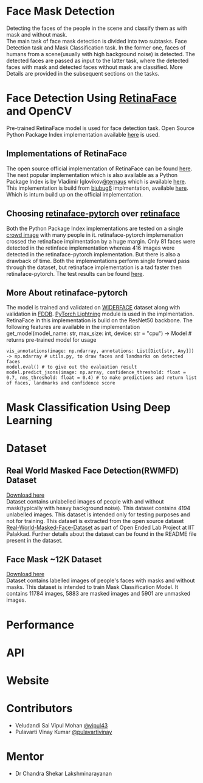 # Face Mask Detection
Detecting the faces of the people in the scene and classify them as with mask and without mask. <br>
The main task of face mask detection is divided into two subtasks. Face Detection task and Mask Classification task. In the former one, faces of humans from a scene(usually with high background noise) is detected. The detected faces are passed as input to the latter task, where the detected faces with mask and detected faces without mask are classified. More Details are provided in the subsequent sections on the tasks. <br>

# Face Detection Using [RetinaFace](https://arxiv.org/abs/1905.00641) and OpenCV
Pre-trained RetinaFace model is used for face detection task. Open Source Python Package Index implementation available [here](https://pypi.org/project/retinaface-pytorch/) is used.

## Implementations of RetinaFace
The open source official implementation of RetinaFace can be found [here](https://github.com/deepinsight/insightface/tree/master/detection/RetinaFace). The next popular implementation which is also available as a Python Package Index  is by Vladimir Iglovikov[@ternaus](https://github.com/ternaus/) which is available [here](https://github.com/ternaus/retinaface). This implementation is build from [biubug6](https://github.com/biubug6/) implmentation, available [here](https://github.com/biubug6/Pytorch_Retinaface). Which is inturn build up on the official implementation.

## Choosing [retinaface-pytorch](https://pypi.org/project/retinaface-pytorch/) over [retinaface](https://pypi.org/project/retinaface/)
Both the Python Package Index implementations are tested on a single [crowd image](https://habrastorage.org/webt/tj/gk/ch/tjgkch5v0x-tubycgzp3pfbrtas.jpeg) with many people in it. retinaface-pytorch implemenation crossed the retinaface implmentation by a huge margin. Only 81 faces were detected in the retinface implementation whereas 416 images were detected in the retinaface-pytorch implementation. But there is also a drawback of time. Both the implementations perform single forward pass through the dataset, but retinaface implementation is a tad faster then retinaface-pytorch. The test results can be found [here](https://colab.research.google.com/drive/1bZPu2y8dAk5yC50PtIERXmvj-fAOtcIX?usp=sharing).

## More About retinaface-pytorch
The model is trained and validated on [WIDERFACE](http://shuoyang1213.me/WIDERFACE/WiderFace_Results.html) dataset along with validation in [FDDB](https://drive.google.com/file/d/17t4WULUDgZgiSy5kpCax4aooyPaz3GQH/view). [PyTorch Lightning](https://github.com/PyTorchLightning/pytorch-lightning) module is used in the implmentation. RetinaFace in this implementation is build on the ResNet50 backbone. The following features are available in the implementation
get_model(model_name: str, max_size: int, device: str = "cpu") -> Model # returns pre-trained model for usage

```
vis_annotations(image: np.ndarray, annotations: List[Dict[str, Any]]) -> np.ndarray # utils.py, to draw faces and landmarks on detected faces
model.eval() # to give out the evaluation result
model.predict_jsons(image: np.array, confidence_threshold: float = 0.7, nms_threshold: float = 0.4) # to make predictions and return list of faces, landmarks and confidence score
```

# Mask Classification Using Deep Learning

# Dataset
## Real World Masked Face Detection(RWMFD) Dataset
[Download here](https://drive.google.com/file/d/1mNZ5eaoT9A0LdXLFZcE4lFeM9X6X7Cjt/view?usp=sharing) <br>
Dataset contains unlabelled images of people with and without mask(typically with heavy background noise). This dataset contains 4194 unlabelled images. This dataset is intended only for testing purposes and not for training. This dataset is extracted from the open source dataset [Real-World-Masked-Face-Dataset](https://github.com/X-zhangyang/Real-World-Masked-Face-Dataset) as part of Open Ended Lab Project at IIT Palakkad. Further details about the dataset can be found in the README file present in the dataset.

## Face Mask ~12K Dataset
[Download here](https://www.kaggle.com/ashishjangra27/face-mask-12k-images-dataset) <br>
Dataset contains labelled images of people's faces with masks and without masks. This dataset is intended to train Mask Classification Model. It contains 11784 images, 5883 are masked images and 5901 are unmasked images.

# Performance

# API

# Website

# Contributors
- Veludandi Sai Vipul Mohan [@vipul43](https://github.com/vipul43)
- Pulavarti Vinay Kumar [@pulavartivinay](https://github.com/pulavartivinay)

# Mentor
- Dr Chandra Shekar Lakshminarayanan